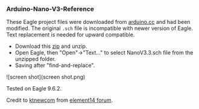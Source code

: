 ### Arduino-Nano-V3-Reference

These Eagle project files were downloaded from [arduino.cc](https://arduino.cc) and had been modified. The original ```.sch``` file is incompatible with newer version of Eagle. Text replacement is needed for upward compatible.

- Download this [zip](https://content.arduino.cc/assets/Nano-reference.zip) and unzip.
- Open Eagle, then "Open"->"Text..." to select NanoV3.3.sch file from the unzipped folder.
- Saving after "find-and-replace".

![screen shot](screen shot.png)

Tested on Eagle 9.6.2.

Credit to [ktnewcom](https://community.element14.com/members/ktnewcom) from [element14 forum](https://community.element14.com/products/devtools/technicallibrary/w/documents/14215/arduino-nano-3-0-reference-design-eagle-files).